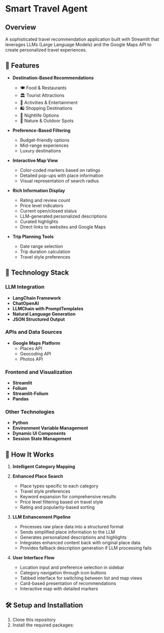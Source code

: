 # Smart Travel Agent

## Overview
A sophisticated travel recommendation application built with Streamlit that leverages LLMs (Large Language Models) and the Google Maps API to create personalized travel experiences.

## 🌟 Features

- **Destination-Based Recommendations**
  - 🍽️ Food & Restaurants
  - 🏛️ Tourist Attractions
  - 🎯 Activities & Entertainment
  - 🛍️ Shopping Destinations
  - 🌃 Nightlife Options
  - 🌳 Nature & Outdoor Spots

- **Preference-Based Filtering**
  - Budget-friendly options
  - Mid-range experiences
  - Luxury destinations

- **Interactive Map View**
  - Color-coded markers based on ratings
  - Detailed pop-ups with place information
  - Visual representation of search radius

- **Rich Information Display**
  - Rating and review count
  - Price level indicators
  - Current open/closed status
  - LLM-generated personalized descriptions
  - Curated highlights
  - Direct links to websites and Google Maps

- **Trip Planning Tools**
  - Date range selection
  - Trip duration calculation
  - Travel style preferences

## 🧠 Technology Stack

### LLM Integration
- **LangChain Framework**
- **ChatOpenAI**
- **LLMChain with PromptTemplates**
- **Natural Language Generation**
- **JSON Structured Output**

### APIs and Data Sources
- **Google Maps Platform**
  - Places API 
  - Geocoding API
  - Photos API

### Frontend and Visualization
- **Streamlit**
- **Folium**
- **Streamlit-Folium**
- **Pandas**

### Other Technologies
- **Python**
- **Environment Variable Management**
- **Dynamic UI Components**
- **Session State Management**

## 🚀 How It Works

1. **Intelligent Category Mapping**
2. **Enhanced Place Search**
   - Place types specific to each category
   - Travel style preferences
   - Keyword expansion for comprehensive results
   - Price level filtering based on travel style
   - Rating and popularity-based sorting

3. **LLM Enhancement Pipeline**
   - Processes raw place data into a structured format
   - Sends simplified place information to the LLM
   - Generates personalized descriptions and highlights
   - Integrates enhanced content back with original place data
   - Provides fallback description generation if LLM processing fails

4. **User Interface Flow**
   - Location input and preference selection in sidebar
   - Category navigation through icon buttons
   - Tabbed interface for switching between list and map views
   - Card-based presentation of recommendations
   - Interactive map with detailed markers

## 🛠️ Setup and Installation

1. Clone this repository
2. Install the required packages:
